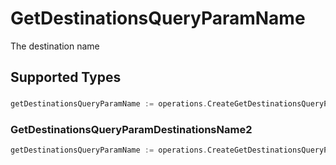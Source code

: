 # GetDestinationsQueryParamName

The destination name


## Supported Types

### 

```go
getDestinationsQueryParamName := operations.CreateGetDestinationsQueryParamNameStr(string{/* values here */})
```

### GetDestinationsQueryParamDestinationsName2

```go
getDestinationsQueryParamName := operations.CreateGetDestinationsQueryParamNameGetDestinationsQueryParamDestinationsName2(operations.GetDestinationsQueryParamDestinationsName2{/* values here */})
```

